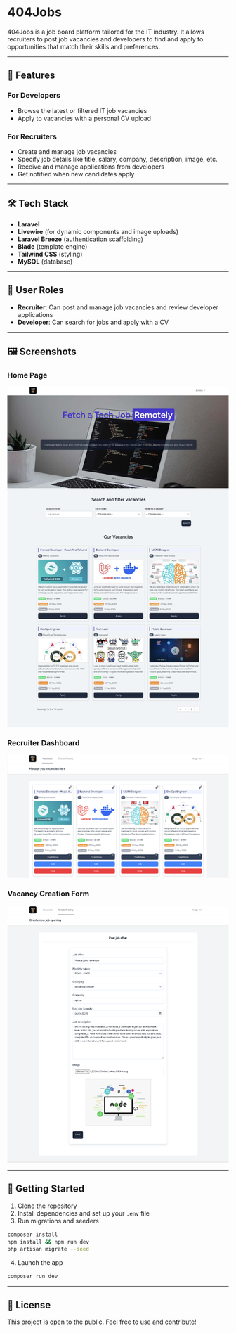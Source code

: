 # 404Jobs

404Jobs is a job board platform tailored for the IT industry. It allows recruiters to post job vacancies and developers to find and apply to opportunities that match their skills and preferences.

---

## 🚀 Features

### For Developers

* Browse the latest or filtered IT job vacancies
* Apply to vacancies with a personal CV upload

### For Recruiters

* Create and manage job vacancies
* Specify job details like title, salary, company, description, image, etc.
* Receive and manage applications from developers
* Get notified when new candidates apply

---

## 🛠️ Tech Stack

* **Laravel**
* **Livewire** (for dynamic components and image uploads)
* **Laravel Breeze** (authentication scaffolding)
* **Blade** (template engine)
* **Tailwind CSS** (styling)
* **MySQL** (database)

---

## 👥 User Roles

* **Recruiter**: Can post and manage job vacancies and review developer applications
* **Developer**: Can search for jobs and apply with a CV

---

## 🖼️ Screenshots

### Home Page

![Home](./screenshots/home.jpg)

### Recruiter Dashboard

![Dashboard](./screenshots/vacancy-dashboard.png)

### Vacancy Creation Form

![Form](./screenshots/vacancy-form.png)

---


## 📌 Getting Started

1. Clone the repository
2. Install dependencies and set up your `.env` file
3. Run migrations and seeders

```bash
composer install
npm install && npm run dev
php artisan migrate --seed
```

4. Launch the app

```bash
composer run dev
```

---

## 📄 License

This project is open to the public. Feel free to use and contribute!
